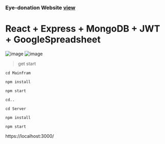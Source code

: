 ### Eye-donation Website [view](https://itsmanibharathi.github.io/Eyedonor/#/) ###

# React + Express + MongoDB + JWT + GoogleSpreadsheet

![image](https://user-images.githubusercontent.com/76097762/202711631-7b8228c0-1a4d-48dc-8611-721af1468421.png)
![image](https://user-images.githubusercontent.com/76097762/209457429-a712a98b-081b-418b-92f6-73bb90146fa5.png)


>get start

    cd Mainfram
    
    npm install
    
    npm start 
    
    cd..

    cd Server

    npm install

    npm start

https://localhost:3000/
